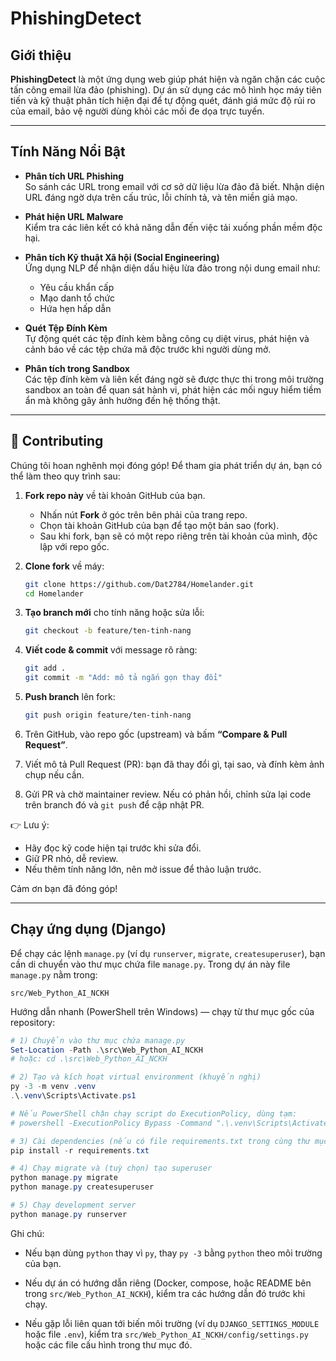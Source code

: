 # PhishingDetect

## Giới thiệu

**PhishingDetect** là một ứng dụng web giúp phát hiện và ngăn chặn các cuộc tấn công email lừa đảo (phishing). Dự án sử dụng các mô hình học máy tiên tiến và kỹ thuật phân tích hiện đại để tự động quét, đánh giá mức độ rủi ro của email, bảo vệ người dùng khỏi các mối đe dọa trực tuyến.

---

## Tính Năng Nổi Bật

- **Phân tích URL Phishing**  
  So sánh các URL trong email với cơ sở dữ liệu lừa đảo đã biết. Nhận diện URL đáng ngờ dựa trên cấu trúc, lỗi chính tả, và tên miền giả mạo.

- **Phát hiện URL Malware**  
  Kiểm tra các liên kết có khả năng dẫn đến việc tải xuống phần mềm độc hại.

- **Phân tích Kỹ thuật Xã hội (Social Engineering)**  
  Ứng dụng NLP để nhận diện dấu hiệu lừa đảo trong nội dung email như:  
  - Yêu cầu khẩn cấp  
  - Mạo danh tổ chức  
  - Hứa hẹn hấp dẫn

- **Quét Tệp Đính Kèm**  
  Tự động quét các tệp đính kèm bằng công cụ diệt virus, phát hiện và cảnh báo về các tệp chứa mã độc trước khi người dùng mở.

- **Phân tích trong Sandbox**  
  Các tệp đính kèm và liên kết đáng ngờ sẽ được thực thi trong môi trường sandbox an toàn để quan sát hành vi, phát hiện các mối nguy hiểm tiềm ẩn mà không gây ảnh hưởng đến hệ thống thật.

---
## 🤝 Contributing

Chúng tôi hoan nghênh mọi đóng góp! Để tham gia phát triển dự án, bạn có thể làm theo quy trình sau:

1. **Fork repo này** về tài khoản GitHub của bạn.
   - Nhấn nút **Fork** ở góc trên bên phải của trang repo.  
   - Chọn tài khoản GitHub của bạn để tạo một bản sao (fork).  
   - Sau khi fork, bạn sẽ có một repo riêng trên tài khoản của mình, độc lập với repo gốc. 
2. **Clone fork** về máy:
   ```bash
   git clone https://github.com/Dat2784/Homelander.git
   cd Homelander
   ```

3. **Tạo branch mới** cho tính năng hoặc sửa lỗi:

   ```bash
   git checkout -b feature/ten-tinh-nang
   ```
4. **Viết code & commit** với message rõ ràng:

   ```bash
   git add .
   git commit -m "Add: mô tả ngắn gọn thay đổi"
   ```
5. **Push branch** lên fork:

   ```bash
   git push origin feature/ten-tinh-nang
   ```
6. Trên GitHub, vào repo gốc (upstream) và bấm **“Compare & Pull Request”**.
7. Viết mô tả Pull Request (PR): bạn đã thay đổi gì, tại sao, và đính kèm ảnh chụp nếu cần.
8. Gửi PR và chờ maintainer review. Nếu có phản hồi, chỉnh sửa lại code trên branch đó và `git push` để cập nhật PR.

👉 Lưu ý:

* Hãy đọc kỹ code hiện tại trước khi sửa đổi.
* Giữ PR nhỏ, dễ review.
* Nếu thêm tính năng lớn, nên mở issue để thảo luận trước.

Cảm ơn bạn đã đóng góp! 

 
---
## Chạy ứng dụng (Django)

Để chạy các lệnh `manage.py` (ví dụ `runserver`, `migrate`, `createsuperuser`), bạn cần di chuyển vào thư mục chứa file `manage.py`. Trong dự án này file `manage.py` nằm trong:

`src/Web_Python_AI_NCKH`

Hướng dẫn nhanh (PowerShell trên Windows) — chạy từ thư mục gốc của repository:

```powershell
# 1) Chuyển vào thư mục chứa manage.py
Set-Location -Path .\src\Web_Python_AI_NCKH
# hoặc: cd .\src\Web_Python_AI_NCKH

# 2) Tạo và kích hoạt virtual environment (khuyến nghị)
py -3 -m venv .venv
.\.venv\Scripts\Activate.ps1

# Nếu PowerShell chặn chạy script do ExecutionPolicy, dùng tạm:
# powershell -ExecutionPolicy Bypass -Command ".\.venv\Scripts\Activate.ps1"

# 3) Cài dependencies (nếu có file requirements.txt trong cùng thư mục)
pip install -r requirements.txt

# 4) Chạy migrate và (tuỳ chọn) tạo superuser
python manage.py migrate
python manage.py createsuperuser

# 5) Chạy development server
python manage.py runserver 
``` 

Ghi chú:
- Nếu bạn dùng `python` thay vì `py`, thay `py -3` bằng `python` theo môi trường của bạn.
- Nếu dự án có hướng dẫn riêng (Docker, compose, hoặc README bên trong `src/Web_Python_AI_NCKH`), kiểm tra các hướng dẫn đó trước khi chạy.

- Nếu gặp lỗi liên quan tới biến môi trường (ví dụ `DJANGO_SETTINGS_MODULE` hoặc file `.env`), kiểm tra `src/Web_Python_AI_NCKH/config/settings.py` hoặc các file cấu hình trong thư mục đó.
